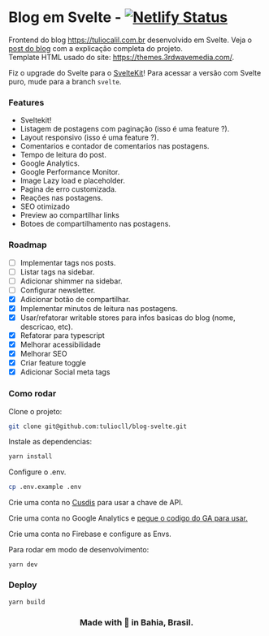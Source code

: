 # Blog em Svelte - [![Netlify Status](https://api.netlify.com/api/v1/badges/747c671e-99e1-446f-b264-840b6d97b7f6/deploy-status)](https://app.netlify.com/sites/tulio-blog/deploys)

Frontend do blog https://tuliocalil.com.br desenvolvido em Svelte.
Veja o [post do blog](https://www.tuliocalil.com.br/post/fiz-meu-blog-com-svelte) com a explicação completa do projeto.  
Template HTML usado do site: https://themes.3rdwavemedia.com/.

Fiz o upgrade do Svelte para o [SvelteKit](https://kit.svelte.dev/)!
Para acessar a versão com Svelte puro, mude para a branch `svelte`.

### Features

- Sveltekit!
- Listagem de postagens com paginação (isso é uma feature ?).
- Layout responsivo (isso é uma feature ?).
- Comentarios e contador de comentarios nas postagens.
- Tempo de leitura do post.
- Google Analytics.
- Google Performance Monitor.
- Image Lazy load e placeholder.
- Pagina de erro customizada.
- Reações nas postagens.
- SEO otimizado
- Preview ao compartilhar links
- Botoes de compartilhamento nas postagens.

### Roadmap

- [ ] Implementar tags nos posts.
- [ ] Listar tags na sidebar.
- [ ] Adicionar shimmer na sidebar.
- [ ] Configurar newsletter.
- [x] Adicionar botão de compartilhar.
- [x] Implementar minutos de leitura nas postagens.
- [x] Usar/refatorar writable stores para infos basicas do blog (nome, descricao, etc).
- [x] Refatorar para typescript
- [x] Melhorar acessibilidade
- [x] Melhorar SEO
- [x] Criar feature toggle
- [x] Adicionar Social meta tags

### Como rodar

Clone o projeto:

```bash
git clone git@github.com:tuliocll/blog-svelte.git
```

Instale as dependencias:

```bash
yarn install
```

Configure o .env.

```bash
cp .env.example .env
```

Crie uma conta no [Cusdis](https://cusdis.com/) para usar a chave de API.

Crie uma conta no Google Analytics e [pegue o codigo do GA para usar.](https://developers.google.com/analytics/devguides/reporting/core/v4?hl=pt_br)

Crie uma conta no Firebase e configure as Envs.

Para rodar em modo de desenvolvimento:

```
yarn dev
```

### Deploy

```bash
yarn build
```

<div align="center">

### Made with 💙 in Bahia, Brasil.

</div>
